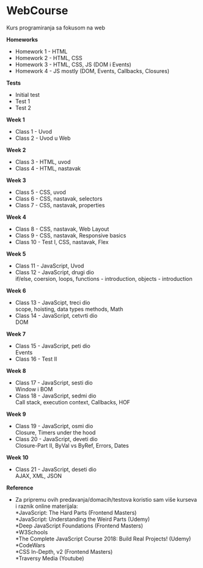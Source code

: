# WebCourse
Kurs programiranja sa fokusom na web

**Homeworks** <br/>
- Homework 1 - HTML
- Homework 2 - HTML, CSS
- Homework 3 - HTML, CSS, JS (DOM i Events)
- Homework 4 - JS mostly (DOM, Events, Callbacks, Closures)

**Tests** <br/>
- Initial test
- Test 1
- Test 2

**Week 1** <br/>
- Class 1 - Uvod <br/>
- Class 2 - Uvod u Web <br/>

**Week 2** <br/>
- Class 3 - HTML, uvod <br/>
- Class 4 - HTML, nastavak <br/>

**Week 3** <br/>
- Class 5 - CSS, uvod <br/>
- Class 6 - CSS, nastavak, selectors <br/>
- Class 7 - CSS, nastavak, properties <br/>

**Week 4** <br/>
- Class 8 - CSS, nastavak, Web Layout <br/>
- Class 9 - CSS, nastavak, Responsive basics <br/>
- Class 10 - Test I, CSS, nastavak, Flex

**Week 5** <br/>
- Class 11 - JavaScript, Uvod <br/>
- Class 12 - JavaScript, drugi dio <br /> 
    if/else, coersion, loops, functions - introduction, objects - introduction <br/>

**Week 6** <br/>
- Class 13 - JavaScipt, treci dio <br/>
    scope, hoisting, data types methods, Math <br/>
- Class 14 - JavaScript, cetvrti dio <br/>
    DOM <br/>
    
**Week 7** <br/>
- Class 15 - JavaScript, peti dio <br/>
    Events <br/>
- Class 16 - Test II <br/>

**Week 8** <br/>
- Class 17 - JavaScript, sesti dio <br/>
    Window i BOM <br/>
- Class 18 - JavaScript, sedmi dio <br/>
    Call stack, execution context, Callbacks, HOF <br/>

**Week 9** <br/>
- Class 19 - JavaScript, osmi dio <br/>
    Closure, Timers under the hood <br/>
- Class 20 - JavaScript, deveti dio <br/>
    Closure-Part II, ByVal vs ByRef, Errors, Dates </br>
    
**Week 10** <br/>
- Class 21 - JavaScript, deseti dio <br/>
    AJAX, XML, JSON <br/>

**Reference** <br/>
- Za pripremu ovih predavanja/domacih/testova koristio sam više kurseva i raznik online materijala: <br/>
    *JavaScript: The Hard Parts (Frontend Masters) <br/>
    *JavaScript: Understanding the Weird Parts (Udemy) <br/>
    *Deep JavaScript Foundations (Frontend Masters) <br/>
    *W3Schools <br/>
    *The Complete JavaScript Course 2018: Build Real Projects! (Udemy) <br/>
    *CodeWars <br/>
    *CSS In-Depth, v2 (Frontend Masters) <br/>
    *Traversy Media (Youtube) <br/>
